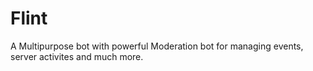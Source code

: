 # Flint

A Multipurpose bot with powerful Moderation bot for managing events, server activites and much more.
